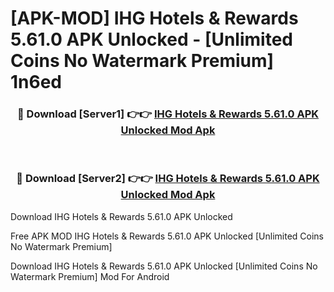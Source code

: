# [APK-MOD] IHG Hotels & Rewards 5.61.0 APK Unlocked - [Unlimited Coins No Watermark Premium] 1n6ed



<div align="center">
<h3>🔴 Download [Server1] 👉👉 <a href="https://momento.my/?title=IHG_Hotels_&_Rewards_5.61.0_APK_Unlocked">IHG Hotels & Rewards 5.61.0 APK Unlocked Mod Apk</a></h3><br>

<h3>🔴 Download [Server2] 👉👉 <a href="https://momento.my/?title=IHG_Hotels_&_Rewards_5.61.0_APK_Unlocked">IHG Hotels & Rewards 5.61.0 APK Unlocked Mod Apk</a></h3>
</div>



Download IHG Hotels & Rewards 5.61.0 APK Unlocked 

Free APK MOD IHG Hotels & Rewards 5.61.0 APK Unlocked [Unlimited Coins No Watermark Premium]

Download IHG Hotels & Rewards 5.61.0 APK Unlocked [Unlimited Coins No Watermark Premium] Mod For Android
